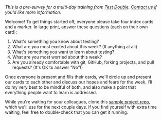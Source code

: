 _This is a pre-survey for a multi-day training from [Test Double](http://testdouble.com). [Contact us](mailto:hello+training@testdouble.com) if you'd like more information._

Welcome! To get things started off, everyone please take four index cards and a marker. In large print, answer these questions (each on their own card):

1. What's something you know about testing?
2. What are you most excited about this week? (If anything at all)
3. What's something you want to learn about testing?
4. What are you most worried about this week?
5. Are you already comfortable with git, GitHub, forking projects, and pull requests? (It's OK to answer "No"!)

Once everyone is present and fills their cards, we'll circle up and present our cards to each other and discuss our hopes and fears for the week. I'll do my very best to be mindful of both, and also make a point that everything people want to learn is addressed.

While you're waiting for your colleagues, clone this [sample project repo](https://github.com/searls/java-testing-example), which we'll use for the next couple days. If you find yourself with extra time waiting, feel free to double-check that you can get it running.